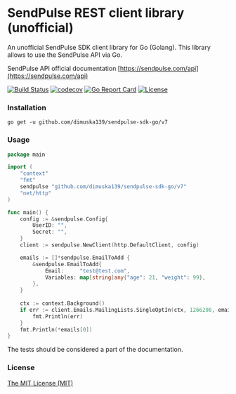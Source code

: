 # SendPulse REST client library (unofficial)
An unofficial SendPulse SDK client library for Go (Golang). This library allows to use 
the SendPulse API via Go.

SendPulse API official documentation [https://sendpulse.com/api](https://sendpulse.com/api)

[![Build Status](https://travis-ci.com/dimuska139/sendpulse-sdk-go.svg?branch=master)](https://travis-ci.org/dimuska139/sendpulse-sdk-go)
[![codecov](https://codecov.io/github/dimuska139/sendpulse-sdk-go/graph/badge.svg?token=8DVzSE0UcZ)](https://codecov.io/gh/dimuska139/sendpulse-sdk-go)
[![Go Report Card](https://goreportcard.com/badge/github.com/dimuska139/sendpulse-sdk-go)](https://goreportcard.com/report/github.com/dimuska139/sendpulse-sdk-go)
[![License](https://img.shields.io/github/license/mashape/apistatus.svg)](https://github.com/dimuska139/sendpulse-sdk-go/blob/master/LICENSE)

### Installation

```shell
go get -u github.com/dimuska139/sendpulse-sdk-go/v7
```

### Usage
```go
package main

import (
    "context"
    "fmt"
    sendpulse "github.com/dimuska139/sendpulse-sdk-go/v7"
    "net/http"
)

func main() {
    config := &sendpulse.Config{
        UserID: "",
        Secret: "",
    }
    client := sendpulse.NewClient(http.DefaultClient, config)

    emails := []*sendpulse.EmailToAdd {
        &sendpulse.EmailToAdd{
            Email:     "test@test.com",
            Variables: map[string]any{"age": 21, "weight": 99},
        },
    }
    
    ctx := context.Background()
    if err := client.Emails.MailingLists.SingleOptIn(ctx, 1266208, emails); err != nil {
        fmt.Println(err)
    }
    fmt.Println(*emails[0])
}
```

The tests should be considered a part of the documentation.

### License
[The MIT License (MIT)](LICENSE)
